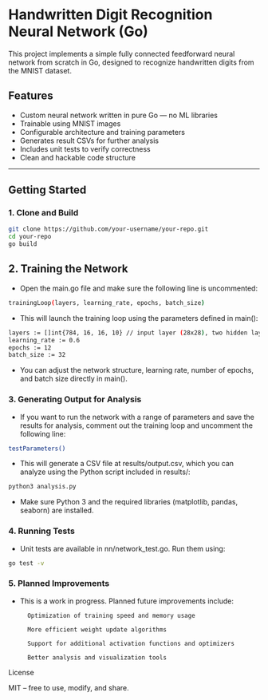 # Handwritten Digit Recognition Neural Network (Go)

This project implements a simple fully connected feedforward neural network from scratch in Go, designed to recognize handwritten digits from the MNIST dataset.

## Features

- Custom neural network written in pure Go — no ML libraries
- Trainable using MNIST images
- Configurable architecture and training parameters
- Generates result CSVs for further analysis
- Includes unit tests to verify correctness
- Clean and hackable code structure

---

## Getting Started

### 1. Clone and Build

```bash
git clone https://github.com/your-username/your-repo.git
cd your-repo
go build
```

## 2. Training the Network

- Open the main.go file and make sure the following line is uncommented:
```bash
trainingLoop(layers, learning_rate, epochs, batch_size)
```
- This will launch the training loop using the parameters defined in main():
```bash
layers := []int{784, 16, 16, 10} // input layer (28x28), two hidden layers, 10 output classes
learning_rate := 0.6
epochs := 12
batch_size := 32
```
- You can adjust the network structure, learning rate, number of epochs, and batch size directly in main().

### 3. Generating Output for Analysis

- If you want to run the network with a range of parameters and save the results for analysis, comment out the training loop and uncomment the following line:
```bash
testParameters()
```
- This will generate a CSV file at results/output.csv, which you can analyze using the  Python script included in results/:
```bash
python3 analysis.py
```
- Make sure Python 3 and the required libraries (matplotlib, pandas, seaborn) are installed.
### 4. Running Tests

- Unit tests are available in nn/network_test.go. Run them using:
```bash
go test -v
```
### 5. Planned Improvements

- This is a work in progress. Planned future improvements include:

        Optimization of training speed and memory usage

        More efficient weight update algorithms

        Support for additional activation functions and optimizers

        Better analysis and visualization tools

License

MIT – free to use, modify, and share.